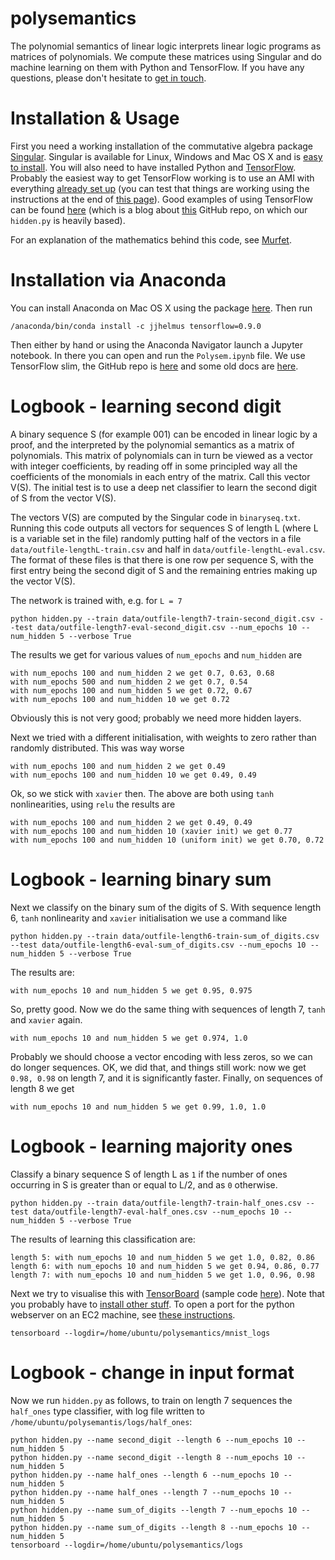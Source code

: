 # polysemantics
The polynomial semantics of linear logic interprets linear logic programs as matrices of polynomials. We compute these matrices using Singular and do machine learning on them with Python and TensorFlow. If you have any questions, please don't hesitate to [get in touch](mailto:d.murfet@unimelb.edu.au).

# Installation & Usage

First you need a working installation of the commutative algebra package [Singular](https://www.singular.uni-kl.de/). Singular is available for Linux, Windows and Mac OS X and is [easy to install](https://www.singular.uni-kl.de/index.php/singular-download.html). You will also need to have installed Python and [TensorFlow](https://www.tensorflow.org/). Probably the easiest way to get TensorFlow working is to use an AMI with everything [already set up](http://erikbern.com/2015/11/12/installing-tensorflow-on-aws/) (you can test that things are working using the instructions at the end of [this page](http://ramhiser.com/2016/01/05/installing-tensorflow-on-an-aws-ec2-instance-with-gpu-support/)). Good examples of using TensorFlow can be found [here](https://bcomposes.wordpress.com/2015/11/26/simple-end-to-end-tensorflow-examples/) (which is a blog about [this](https://github.com/jasonbaldridge/try-tf.git) GitHub repo, on which our `hidden.py` is heavily based).

For an explanation of the mathematics behind this code, see [Murfet](http://arxiv.org/abs/1407.2650).

# Installation via Anaconda

You can install Anaconda on Mac OS X using the package [here](https://www.continuum.io/downloads#_macosx). Then run

```
/anaconda/bin/conda install -c jjhelmus tensorflow=0.9.0
```

Then either by hand or using the Anaconda Navigator launch a Jupyter notebook. In there you can open and run the `Polysem.ipynb` file. We use TensorFlow slim, the GitHub repo is [here](https://github.com/tensorflow/tensorflow/tree/master/tensorflow/contrib/slim/python/slim) and some old docs are [here](https://github.com/tensorflow/models/blob/master/inception/inception/slim/README.md).

# Logbook - learning second digit

A binary sequence S (for example 001) can be encoded in linear logic by a proof, and the interpreted by the polynomial semantics as a matrix of polynomials. This matrix of polynomials can in turn be viewed as a vector with integer coefficients, by reading off in some principled way all the coefficients of the monomials in each entry of the matrix. Call this vector V(S). The initial test is to use a deep net classifier to learn the second digit of S from the vector V(S).

The vectors V(S) are computed by the Singular code in `binaryseq.txt`. Running this code outputs all vectors for sequences S of length L (where L is a variable set in the file) randomly putting half of the vectors in a file `data/outfile-lengthL-train.csv` and half in `data/outfile-lengthL-eval.csv`. The format of these files is that there is one row per sequence S, with the first entry being the second digit of S and the remaining entries making up the vector V(S).

The network is trained with, e.g. for `L = 7`

```
python hidden.py --train data/outfile-length7-train-second_digit.csv --test data/outfile-length7-eval-second_digit.csv --num_epochs 10 --num_hidden 5 --verbose True
```

The results we get for various values of `num_epochs` and `num_hidden` are

```
with num_epochs 100 and num_hidden 2 we get 0.7, 0.63, 0.68
with num_epochs 500 and num_hidden 2 we get 0.7, 0.54
with num_epochs 100 and num_hidden 5 we get 0.72, 0.67
with num_epochs 100 and num_hidden 10 we get 0.72
```

Obviously this is not very good; probably we need more hidden layers.

Next we tried with a different initialisation, with weights to zero rather than randomly distributed. This was way worse

```
with num_epochs 100 and num_hidden 2 we get 0.49
with num_epochs 100 and num_hidden 10 we get 0.49, 0.49
```

Ok, so we stick with `xavier` then. The above are both using `tanh` nonlinearities, using `relu` the results are

```
with num_epochs 100 and num_hidden 2 we get 0.49, 0.49
with num_epochs 100 and num_hidden 10 (xavier init) we get 0.77
with num_epochs 100 and num_hidden 10 (uniform init) we get 0.70, 0.72
```

# Logbook - learning binary sum

Next we classify on the binary sum of the digits of S. With sequence length 6, `tanh` nonlinearity and `xavier` initialisation we use a command like

```
python hidden.py --train data/outfile-length6-train-sum_of_digits.csv --test data/outfile-length6-eval-sum_of_digits.csv --num_epochs 10 --num_hidden 5 --verbose True
```

The results are:

```
with num_epochs 10 and num_hidden 5 we get 0.95, 0.975
```

So, pretty good. Now we do the same thing with sequences of length 7, `tanh` and `xavier` again.

```
with num_epochs 10 and num_hidden 5 we get 0.974, 1.0
```

Probably we should choose a vector encoding with less zeros, so we can do longer sequences. OK, we did that, and things still work: now we get `0.98, 0.98` on length 7, and it is significantly faster. Finally, on sequences of length 8 we get

```
with num_epochs 10 and num_hidden 5 we get 0.99, 1.0, 1.0
```

# Logbook - learning majority ones

Classify a binary sequence S of length L as `1` if the number of ones occurring in S is greater than or equal to L/2, and as `0` otherwise. 

```
python hidden.py --train data/outfile-length7-train-half_ones.csv --test data/outfile-length7-eval-half_ones.csv --num_epochs 10 --num_hidden 5 --verbose True
```

The results of learning this classification are:

```
length 5: with num_epochs 10 and num_hidden 5 we get 1.0, 0.82, 0.86
length 6: with num_epochs 10 and num_hidden 5 we get 0.94, 0.86, 0.77
length 7: with num_epochs 10 and num_hidden 5 we get 1.0, 0.96, 0.98
```

Next we try to visualise this with [TensorBoard](https://www.tensorflow.org/versions/r0.7/how_tos/summaries_and_tensorboard/index.html) (sample code [here](https://github.com/tensorflow/tensorflow/blob/r0.7/tensorflow/examples/tutorials/mnist/mnist_with_summaries.py)). Note that you probably have to [install other stuff](https://github.com/tensorflow/tensorflow/blob/master/tensorflow/tensorboard/README.md). To open a port for the python webserver on an EC2 machine, see [these instructions](http://stackoverflow.com/questions/5004159/opening-port-80-ec2-amazon-web-services/10454688#10454688).

```
tensorboard --logdir=/home/ubuntu/polysemantics/mnist_logs
```

# Logbook - change in input format

Now we run `hidden.py` as follows, to train on length 7 sequences the `half_ones` type classifier, with log file written to `/home/ubuntu/polysemantis/logs/half_ones`:

```
python hidden.py --name second_digit --length 6 --num_epochs 10 --num_hidden 5
python hidden.py --name second_digit --length 8 --num_epochs 10 --num_hidden 5
python hidden.py --name half_ones --length 6 --num_epochs 10 --num_hidden 5
python hidden.py --name half_ones --length 7 --num_epochs 10 --num_hidden 5
python hidden.py --name sum_of_digits --length 7 --num_epochs 10 --num_hidden 5
python hidden.py --name sum_of_digits --length 8 --num_epochs 10 --num_hidden 5
tensorboard --logdir=/home/ubuntu/polysemantics/logs
```